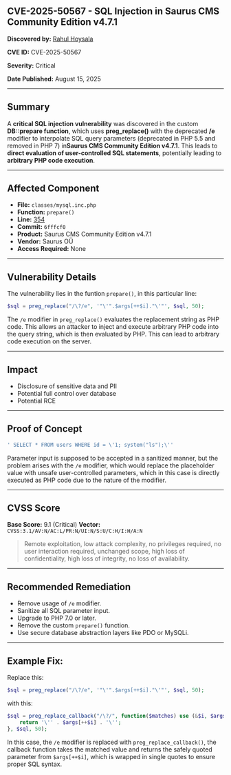 ## CVE-2025-50567 - SQL Injection in Saurus CMS Community Edition v4.7.1

**Discovered by:** [Rahul Hoysala](https://www.linkedin.com/in/rahul-hoysala/)

**CVE ID:** CVE-2025-50567

**Severity:** Critical

**Date Published:** August 15, 2025

---

## Summary

A **critical SQL injection vulnerability** was discovered in the custom **DB::prepare function**, which uses **preg_replace()** with the deprecated **/e** modifier to interpolate SQL query parameters (deprecated in PHP 5.5 and removed in PHP 7) in**Saurus CMS Community Edition v4.7.1**. This leads to **direct evaluation of user-controlled SQL statements**, potentially leading to **arbitrary PHP code execution**. 

---

## Affected Component

- **File:** `classes/mysql.inc.php`
- **Function:** `prepare()`
- **Line:** [354](https://github.com/sauruscms/Saurus-CMS-Community-Edition/blob/master/classes/mysql.inc.php#L354)
- **Commit:** `6fffcf0`
- **Product:** Saurus CMS Community Edition v4.7.1
- **Vendor:** Saurus OÜ
- **Access Required:** None

---

## Vulnerability Details

The vulnerability lies in the funtion `prepare()`, in this particular line:
```php
$sql = preg_replace("/\?/e", '"\'".$args[++$i]."\'"', $sql, 50);
```
The `/e` modifier in `preg_replace()` evaluates the replacement string as PHP code. This allows an attacker to inject and execute arbitrary PHP code into the query string, which is then evaluated by PHP. This can lead to arbitrary code execution on the server. 

---

## Impact

- Disclosure of sensitive data and PII
- Potential full control over database
- Potential RCE

---

## Proof of Concept

```php
' SELECT * FROM users WHERE id = \'1; system("ls");\''
```
Parameter input is supposed to be accepted in a sanitized manner, but the problem arises with the `/e` modifier, which would replace the placeholder value with unsafe user-controlled parameters, which in this case is directly executed as PHP code due to the nature of the modifier.

---

## CVSS Score

**Base Score:** 9.1 (Critical)
**Vector:** `CVSS:3.1/AV:N/AC:L/PR:N/UI:N/S:U/C:H/I:H/A:N`

> Remote exploitation, low attack complexity, no privileges required, no user interaction required, unchanged scope, high loss of confidentiality, high loss of integrity, no loss of availability.

---

## Recommended Remediation

- Remove usage of `/e` modifier.
- Sanitize all SQL parameter input.
- Upgrade to PHP 7.0 or later.
- Remove the custom `prepare()` function.
- Use secure database abstraction layers like PDO or MySQLi.

---

## Example Fix:

Replace this:
```php
$sql = preg_replace("/\?/e", '"\'".$args[++$i]."\'"', $sql, 50);
```
with this:
```php
$sql = preg_replace_callback("/\?/", function($matches) use (&$i, $args) {
    return '\'' . $args[++$i] . '\'';
}, $sql, 50);
```
In this case, the `/e` modifier is replaced with `preg_replace_callback()`, the callback function takes the matched value and returns the safely quoted parameter from `$args[++$i]`, which is wrapped in single quotes to ensure proper SQL syntax.


